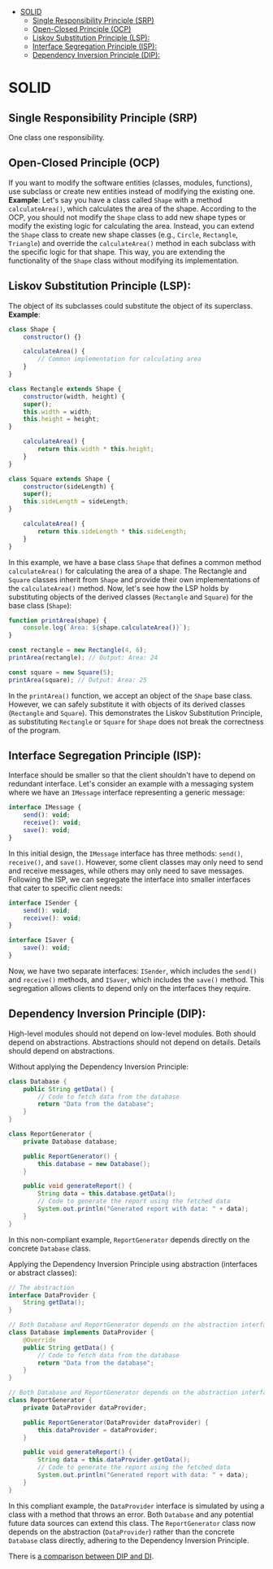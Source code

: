 - [SOLID](#solid)
  - [Single Responsibility Principle (SRP)](#single-responsibility-principle-srp)
  - [Open-Closed Principle (OCP)](#open-closed-principle-ocp)
  - [Liskov Substitution Principle (LSP):](#liskov-substitution-principle-lsp)
  - [Interface Segregation Principle (ISP):](#interface-segregation-principle-isp)
  - [Dependency Inversion Principle (DIP):](#dependency-inversion-principle-dip)


# SOLID
## Single Responsibility Principle (SRP)
One class one responsibility.

## Open-Closed Principle (OCP)
If you want to modify the software entities (classes, modules, functions), use subclass or create new entities instead of modifying the existing one.
**Example**: Let's say you have a class called `Shape` with a method `calculateArea()`, which calculates the area of the shape. According to the OCP, you should not modify the `Shape` class to add new shape types or modify the existing logic for calculating the area.
Instead, you can extend the `Shape` class to create new shape classes (e.g., `Circle`, `Rectangle`, `Triangle`) and override the `calculateArea()` method in each subclass with the specific logic for that shape. This way, you are extending the functionality of the `Shape` class without modifying its implementation.

## Liskov Substitution Principle (LSP):
The object of its subclasses could substitute the object of its superclass.
**Example**:
```javascript
class Shape {
    constructor() {}

    calculateArea() {
        // Common implementation for calculating area
    }
}

class Rectangle extends Shape {
    constructor(width, height) {
    super();
    this.width = width;
    this.height = height;
}

    calculateArea() {
        return this.width * this.height;
    }
}

class Square extends Shape {
    constructor(sideLength) {
    super();
    this.sideLength = sideLength;
}

    calculateArea() {
        return this.sideLength * this.sideLength;
    }
}
```
In this example, we have a base class `Shape` that defines a common method `calculateArea()` for calculating the area of a shape. The Rectangle and `Square` classes inherit from `Shape` and provide their own implementations of the `calculateArea()` method.
Now, let's see how the LSP holds by substituting objects of the derived classes (`Rectangle` and `Square`) for the base class (`Shape`):
```javascript
function printArea(shape) {
    console.log(`Area: ${shape.calculateArea()}`);
}

const rectangle = new Rectangle(4, 6);
printArea(rectangle); // Output: Area: 24

const square = new Square(5);
printArea(square); // Output: Area: 25
```
In the `printArea()` function, we accept an object of the `Shape` base class. However, we can safely substitute it with objects of its derived classes (`Rectangle` and `Square`). This demonstrates the Liskov Substitution Principle, as substituting `Rectangle` or `Square` for `Shape` does not break the correctness of the program.

## Interface Segregation Principle (ISP):
Interface should be smaller so that the client shouldn't have to depend on redundant interface. Let's consider an example with a messaging system where we have an `IMessage` interface representing a generic message:
```javascript
interface IMessage {
    send(): void;
    receive(): void;
    save(): void;
}
```
In this initial design, the `IMessage` interface has three methods: `send()`, `receive()`, and `save()`. However, some client classes may only need to send and receive messages, while others may only need to save messages. Following the ISP, we can segregate the interface into smaller interfaces that cater to specific client needs:
```javascript
interface ISender {
    send(): void;
    receive(): void;
}

interface ISaver {
    save(): void;
}
```
Now, we have two separate interfaces: `ISender`, which includes the `send()` and `receive()` methods, and `ISaver`, which includes the `save()` method. This segregation allows clients to depend only on the interfaces they require.

## Dependency Inversion Principle (DIP):
High-level modules should not depend on low-level modules. Both should depend on abstractions. Abstractions should not depend on details. Details should depend on abstractions.

Without applying the Dependency Inversion Principle:

```java
class Database {
    public String getData() {
        // Code to fetch data from the database
        return "Data from the database";
    }
}

class ReportGenerator {
    private Database database;

    public ReportGenerator() {
        this.database = new Database();
    }

    public void generateReport() {
        String data = this.database.getData();
        // Code to generate the report using the fetched data
        System.out.println("Generated report with data: " + data);
    }
}

```

In this non-compliant example, `ReportGenerator` depends directly on the concrete `Database` class.

Applying the Dependency Inversion Principle using abstraction (interfaces or abstract classes):

```java
// The abstraction
interface DataProvider {
    String getData();
}

// Both Database and ReportGenerator depends on the abstraction interface DataProvider
class Database implements DataProvider {
    @Override
    public String getData() {
        // Code to fetch data from the database
        return "Data from the database";
    }
}

// Both Database and ReportGenerator depends on the abstraction interface DataProvider
class ReportGenerator {
    private DataProvider dataProvider;

    public ReportGenerator(DataProvider dataProvider) {
        this.dataProvider = dataProvider;
    }

    public void generateReport() {
        String data = this.dataProvider.getData();
        // Code to generate the report using the fetched data
        System.out.println("Generated report with data: " + data);
    }
}

```
In this compliant example, the `DataProvider` interface is simulated by using a class with a method that throws an error. Both `Database` and any potential future data sources can extend this class. The `ReportGenerator` class now depends on the abstraction (`DataProvider`) rather than the concrete `Database` class directly, adhering to the Dependency Inversion Principle.

There is [a comparison between DIP and DI](../Design_Pattern/readme.md#dependency-injection-di-vs-dependency-inversion-principle-dip).